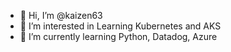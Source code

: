 - 👋 Hi, I’m @kaizen63
- 👀 I’m interested in Learning Kubernetes and AKS
- 🌱 I’m currently learning Python, Datadog, Azure

<!---
kaizen63/kaizen63 is a ✨ special ✨ repository because its `README.md` (this file) appears on your GitHub profile.
You can click the Preview link to take a look at your changes.
--->
